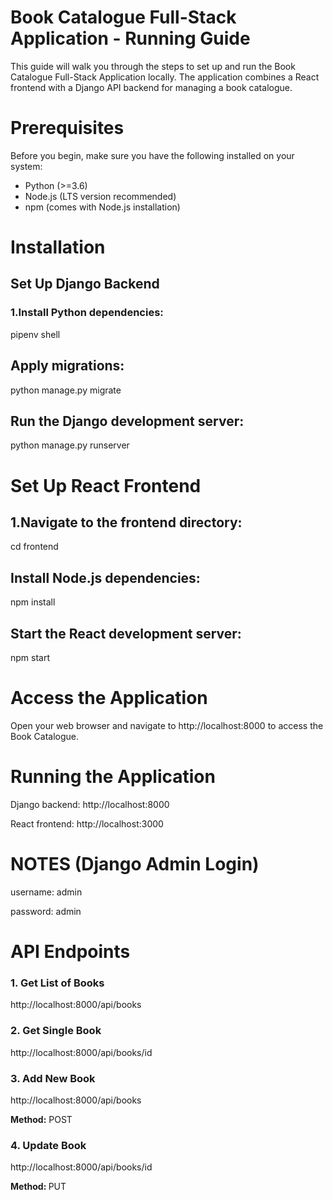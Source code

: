 <h1>Book Catalogue Full-Stack Application - Running Guide</h1>

<p>This guide will walk you through the steps to set up and run the Book Catalogue Full-Stack Application locally. The application combines a React frontend with a Django API backend for managing a book catalogue.</p>

<h1>Prerequisites</h1>
<p>Before you begin, make sure you have the following installed on your system:</p>
<ul>
  <li>Python (>=3.6)</li>
  <li>Node.js (LTS version recommended)</li>
  <li>npm (comes with Node.js installation)</li>
</ul>

<h1>Installation</h1>
<h2>Set Up Django Backend</h2>
<h3>1.Install Python dependencies:</h3>
<p>pipenv shell</p>

<h2>Apply migrations:</h2>
<p>python manage.py migrate</p>

<h2>Run the Django development server:</h2>
<p>python manage.py runserver</p>

<h1>Set Up React Frontend</h1>
<h2>1.Navigate to the frontend directory:</h2>
<p>cd frontend</p>

<h2>Install Node.js dependencies:</h2>
<p>npm install</p>

<h2>Start the React development server:</h2>
<p>npm start</p>

<h1>Access the Application</h1>
<p>Open your web browser and navigate to http://localhost:8000 to access the Book Catalogue.</p>

<h1>Running the Application</h1>
<p>Django backend: http://localhost:8000</p>
<p>React frontend: http://localhost:3000</p>

<h1><b>NOTES (Django Admin Login)</b></h1>
<p>username: admin</p>
<p>password: admin</p>

<h1><b>API Endpoints</b></h1>
<h3>1. Get List of Books</h3>
<p>http://localhost:8000/api/books</p>

<h3>2. Get Single Book</h3>
<p>http://localhost:8000/api/books/id</p>

<h3>3. Add New Book</h3>
<p>http://localhost:8000/api/books</p>
<p><b>Method:</b> POST</p>

<h3>4. Update Book</h3>
<p>http://localhost:8000/api/books/id</p>
<p><b>Method: </b>PUT</p>

